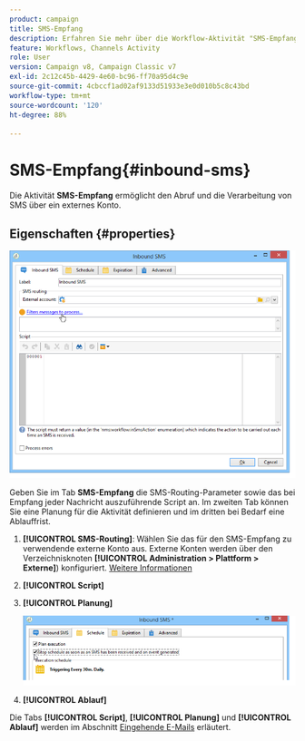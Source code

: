 ```yaml
---
product: campaign
title: SMS-Empfang
description: Erfahren Sie mehr über die Workflow-Aktivität "SMS-Empfang".
feature: Workflows, Channels Activity
role: User
version: Campaign v8, Campaign Classic v7
exl-id: 2c12c45b-4429-4e60-bc96-ff70a95d4c9e
source-git-commit: 4cbccf1ad02af9133d51933e3e0d010b5c8c43bd
workflow-type: tm+mt
source-wordcount: '120'
ht-degree: 88%

---
```


# SMS-Empfang{#inbound-sms}



Die Aktivität **SMS-Empfang** ermöglicht den Abruf und die Verarbeitung von SMS über ein externes Konto.

## Eigenschaften {#properties}

![](assets/sms_rec_edit.png)

Geben Sie im Tab **SMS-Empfang** die SMS-Routing-Parameter sowie das bei Empfang jeder Nachricht auszuführende Script an. Im zweiten Tab können Sie eine Planung für die Aktivität definieren und im dritten bei Bedarf eine Ablauffrist.

1. **[!UICONTROL SMS-Routing]**: Wählen Sie das für den SMS-Empfang zu verwendende externe Konto aus. Externe Konten werden über den Verzeichnisknoten **[!UICONTROL Administration > Plattform > Externe]**) konfiguriert. [Weitere Informationen](../../v8/config/external-accounts.md)
1. **[!UICONTROL Script]**
1. **[!UICONTROL Planung]**

   ![](assets/sms_rec_edit_2.png)

1. **[!UICONTROL Ablauf]**

Die Tabs **[!UICONTROL Script]**, **[!UICONTROL Planung]** und **[!UICONTROL Ablauf]** werden im Abschnitt [Eingehende E-Mails](inbound-emails.md) erläutert.
